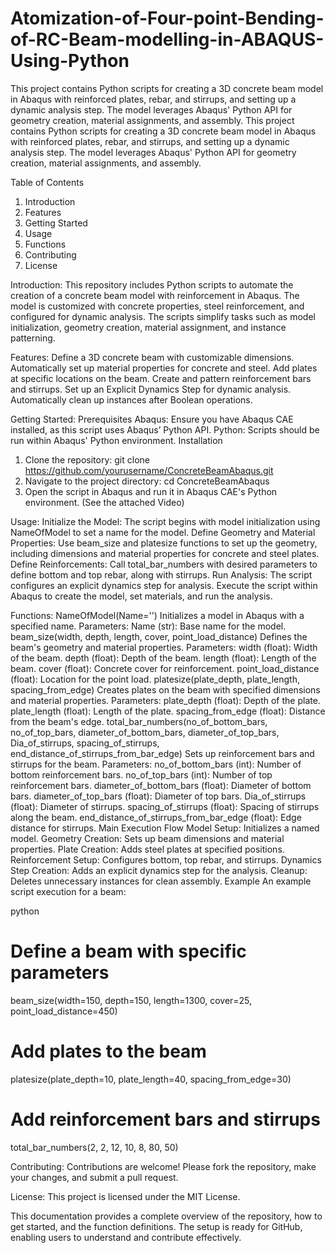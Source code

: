 # Atomization-of-Four-point-Bending-of-RC-Beam-modelling-in-ABAQUS-Using-Python
This project contains Python scripts for creating a 3D concrete beam model in Abaqus with reinforced plates, rebar, and stirrups, and setting up a dynamic analysis step. The model leverages Abaqus' Python API for geometry creation, material assignments, and assembly.
This project contains Python scripts for creating a 3D concrete beam model in Abaqus with reinforced plates, rebar, and stirrups, and setting up a dynamic analysis step. The model leverages Abaqus' Python API for geometry creation, material assignments, and assembly.

Table of Contents
  1. Introduction
  2. Features
  3. Getting Started
  4. Usage
  5. Functions
  6. Contributing
  7. License

Introduction:
This repository includes Python scripts to automate the creation of a concrete beam model with reinforcement in Abaqus. The model is customized with concrete properties, steel reinforcement, and configured for dynamic analysis. The scripts simplify tasks such as model initialization, geometry creation, material assignment, and instance patterning.

Features:
Define a 3D concrete beam with customizable dimensions.
Automatically set up material properties for concrete and steel.
Add plates at specific locations on the beam.
Create and pattern reinforcement bars and stirrups.
Set up an Explicit Dynamics Step for dynamic analysis.
Automatically clean up instances after Boolean operations.

Getting Started:
Prerequisites
  Abaqus: Ensure you have Abaqus CAE installed, as this script uses Abaqus’ Python API.
  Python: Scripts should be run within Abaqus' Python environment.
Installation
  1. Clone the repository:
      git clone https://github.com/yourusername/ConcreteBeamAbaqus.git
  2. Navigate to the project directory:
      cd ConcreteBeamAbaqus
3. Open the script in Abaqus and run it in Abaqus CAE's Python environment. (See the attached Video)

Usage:
Initialize the Model: The script begins with model initialization using NameOfModel to set a name for the model.
Define Geometry and Material Properties: Use beam_size and platesize functions to set up the geometry, including dimensions and material properties for concrete and steel plates.
Define Reinforcements: Call total_bar_numbers with desired parameters to define bottom and top rebar, along with stirrups.
Run Analysis: The script configures an explicit dynamics step for analysis. Execute the script within Abaqus to create the model, set materials, and run the analysis.

Functions:
NameOfModel(Name='')
Initializes a model in Abaqus with a specified name.
Parameters:
Name (str): Base name for the model.
beam_size(width, depth, length, cover, point_load_distance)
Defines the beam's geometry and material properties.
Parameters:
width (float): Width of the beam.
depth (float): Depth of the beam.
length (float): Length of the beam.
cover (float): Concrete cover for reinforcement.
point_load_distance (float): Location for the point load.
platesize(plate_depth, plate_length, spacing_from_edge)
Creates plates on the beam with specified dimensions and material properties.
Parameters:
plate_depth (float): Depth of the plate.
plate_length (float): Length of the plate.
spacing_from_edge (float): Distance from the beam's edge.
total_bar_numbers(no_of_bottom_bars, no_of_top_bars, diameter_of_bottom_bars, diameter_of_top_bars, Dia_of_stirrups, spacing_of_stirrups, end_distance_of_stirrups_from_bar_edge)
Sets up reinforcement bars and stirrups for the beam.
Parameters:
no_of_bottom_bars (int): Number of bottom reinforcement bars.
no_of_top_bars (int): Number of top reinforcement bars.
diameter_of_bottom_bars (float): Diameter of bottom bars.
diameter_of_top_bars (float): Diameter of top bars.
Dia_of_stirrups (float): Diameter of stirrups.
spacing_of_stirrups (float): Spacing of stirrups along the beam.
end_distance_of_stirrups_from_bar_edge (float): Edge distance for stirrups.
Main Execution Flow
Model Setup: Initializes a named model.
Geometry Creation: Sets up beam dimensions and material properties.
Plate Creation: Adds steel plates at specified positions.
Reinforcement Setup: Configures bottom, top rebar, and stirrups.
Dynamics Step Creation: Adds an explicit dynamics step for the analysis.
Cleanup: Deletes unnecessary instances for clean assembly.
Example
An example script execution for a beam:

python
# Define a beam with specific parameters
beam_size(width=150, depth=150, length=1300, cover=25, point_load_distance=450)

# Add plates to the beam
platesize(plate_depth=10, plate_length=40, spacing_from_edge=30)

# Add reinforcement bars and stirrups
total_bar_numbers(2, 2, 12, 10, 8, 80, 50)

Contributing:
Contributions are welcome! Please fork the repository, make your changes, and submit a pull request.

License:
This project is licensed under the MIT License.

This documentation provides a complete overview of the repository, how to get started, and the function definitions. The setup is ready for GitHub, enabling users to understand and contribute effectively.
